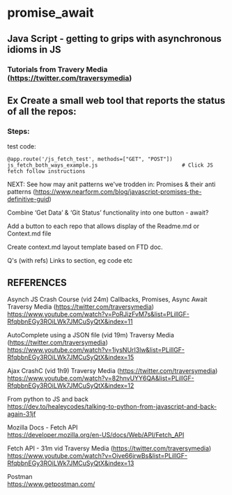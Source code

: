 # promise_await
## Java Script - getting to grips with asynchronous idioms in  JS
### Tutorials from Travery Media (https://twitter.com/traversymedia)


## Ex Create a small web tool that reports the status of all the repos:
### Steps:


test code:
```
@app.route('/js_fetch_test', methods=["GET", "POST"])
js_fetch_both_ways_example.js                           # Click JS fetch follow instructions
```

NEXT:
See how may anit patterns we've trodden in:
Promises & their anti patterns (https://www.nearform.com/blog/javascript-promises-the-definitive-guid)

Combine ‘Get Data’ & ‘Git Status’ functionality into one button - await?

Add a button to each repo that allows display of the Readme.md or Context.md file

Create context.md layout template based on FTD doc.

Q's (with refs)
Links to section, eg code etc




## REFERENCES
Asynch JS Crash Course (vid 24m) Callbacks, Promises, Async Await Traversy Media (https://twitter.com/traversymedia)\
https://www.youtube.com/watch?v=PoRJizFvM7s&list=PLillGF-RfqbbnEGy3ROiLWk7JMCuSyQtX&index=11

AutoComplete using a JSON file (vid 19m) Traversy Media (https://twitter.com/traversymedia)\
https://www.youtube.com/watch?v=1iysNUrI3lw&list=PLillGF-RfqbbnEGy3ROiLWk7JMCuSyQtX&index=15

Ajax CrashC (vid 1h9) Traversy Media (https://twitter.com/traversymedia)\
https://www.youtube.com/watch?v=82hnvUYY6QA&list=PLillGF-RfqbbnEGy3ROiLWk7JMCuSyQtX&index=12

From python to JS and back\
https://dev.to/healeycodes/talking-to-python-from-javascript-and-back-again-31jf

Mozilla Docs - Fetch API\
https://developer.mozilla.org/en-US/docs/Web/API/Fetch_API

Fetch API - 31m vid Traversy Media (https://twitter.com/traversymedia)\
https://www.youtube.com/watch?v=Oive66jrwBs&list=PLillGF-RfqbbnEGy3ROiLWk7JMCuSyQtX&index=13

Postman\
https://www.getpostman.com/
